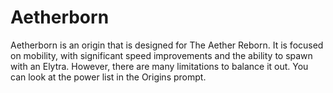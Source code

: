 # Aetherborn

Aetherborn is an origin that is designed for The Aether Reborn. It is focused on mobility, with significant speed improvements and the ability to spawn with an Elytra. However, there are many limitations to balance it out. You can look at the power list in the Origins prompt.